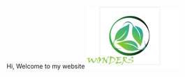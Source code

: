 Hi, Welcome to my website
<a href="Home.html" onmouseout="MM_swapImgRestore()" onmouseover="MM_swapImage('Image1','','Home page fade.png',1)"><img src="Home button.png" alt="" name="Image1" width="213" height="142" id="Image1" />


